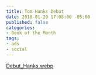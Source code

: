 ```yaml
---
title: Tom Hanks Debut
date: 2018-01-29 17:08:00 -05:00
published: false
categories:
- Book of the Month
tags:
- ads
- social
---
```


[Debut_Hanks.webp](/uploads/Debut_Hanks.webp)